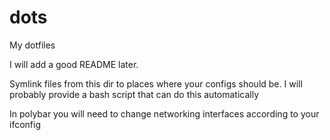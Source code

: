 # dots
My dotfiles

I will add a good README later.

Symlink files from this dir to places where your configs should be. I will probably provide a bash script that can do this automatically

In polybar you will need to change networking interfaces according to your ifconfig
